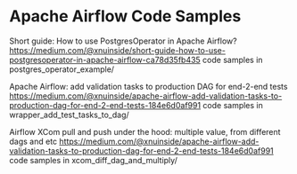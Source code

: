 # Apache Airflow Code Samples

Short guide: How to use PostgresOperator in Apache Airflow?
    <https://medium.com/@xnuinside/short-guide-how-to-use-postgresoperator-in-apache-airflow-ca78d35fb435>
    code samples in postgres_operator_example/


Apache Airflow: add validation tasks to production DAG for end-2-end tests
    <https://medium.com/@xnuinside/apache-airflow-add-validation-tasks-to-production-dag-for-end-2-end-tests-184e6d0af991>
    code samples in wrapper_add_test_tasks_to_dag/


Airflow XCom pull and push under the hood: multiple value, from different dags and etc
    <https://medium.com/@xnuinside/apache-airflow-add-validation-tasks-to-production-dag-for-end-2-end-tests-184e6d0af991>
     code samples in xcom_diff_dag_and_multiply/
